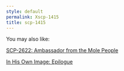 ```yaml
---
style: default
permalink: Xscp-1415
title: scp-1415
---
```

You may also like:

[SCP-2622: Ambassador from the Mole People](http://scp-wiki.net/scp-2622)

[In His Own Image: Epilogue](http://scp-wiki.net/in-his-own-image-epilogue)
